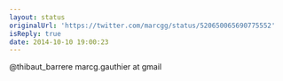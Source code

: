 ```yaml
---
layout: status
originalUrl: 'https://twitter.com/marcgg/status/520650065690775552'
isReply: true
date: 2014-10-10 19:00:23
---
```


@thibaut_barrere marcg.gauthier at gmail
